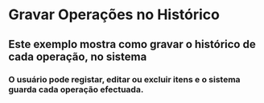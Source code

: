 # Gravar Operações no Histórico

## Este exemplo mostra como gravar o histórico de cada operação, no sistema

### O usuário pode registar, editar ou excluir itens e o sistema guarda cada operação efectuada.